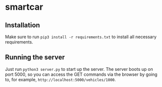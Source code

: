 # smartcar

## Installation

Make sure to run `pip3 install -r requirements.txt` to install all necessary requirements.

## Running the server

Just run `python3 server.py` to start up the server. The server boots up on port 5000, so you can access
the GET commands via the browser by going to, for example, `http://localhost:5000/vehicles/1000`.
